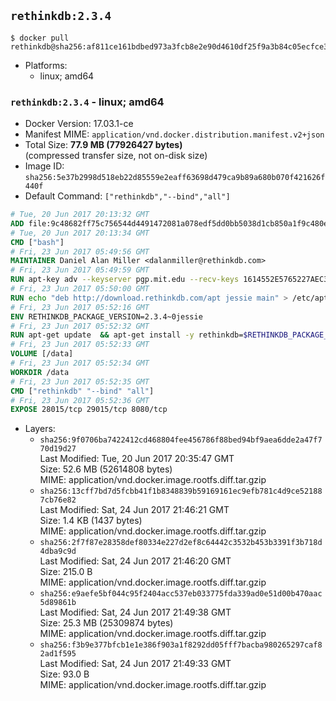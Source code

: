 ## `rethinkdb:2.3.4`

```console
$ docker pull rethinkdb@sha256:af811ce161bdbed973a3fcb8e2e90d4610df25f9a3b84c05ecfce3d1f46f0a5d
```

-	Platforms:
	-	linux; amd64

### `rethinkdb:2.3.4` - linux; amd64

-	Docker Version: 17.03.1-ce
-	Manifest MIME: `application/vnd.docker.distribution.manifest.v2+json`
-	Total Size: **77.9 MB (77926427 bytes)**  
	(compressed transfer size, not on-disk size)
-	Image ID: `sha256:5e37b2998d518eb22d85559e2eaff63698d479ca9b89a680b070f421626f440f`
-	Default Command: `["rethinkdb","--bind","all"]`

```dockerfile
# Tue, 20 Jun 2017 20:13:32 GMT
ADD file:9c48682ff75c756544d4491472081a078edf5dd0bb5038d1cb850a1f9c480e3e in / 
# Tue, 20 Jun 2017 20:13:34 GMT
CMD ["bash"]
# Fri, 23 Jun 2017 05:49:56 GMT
MAINTAINER Daniel Alan Miller <dalanmiller@rethinkdb.com>
# Fri, 23 Jun 2017 05:49:59 GMT
RUN apt-key adv --keyserver pgp.mit.edu --recv-keys 1614552E5765227AEC39EFCFA7E00EF33A8F2399
# Fri, 23 Jun 2017 05:50:00 GMT
RUN echo "deb http://download.rethinkdb.com/apt jessie main" > /etc/apt/sources.list.d/rethinkdb.list
# Fri, 23 Jun 2017 05:52:16 GMT
ENV RETHINKDB_PACKAGE_VERSION=2.3.4~0jessie
# Fri, 23 Jun 2017 05:52:32 GMT
RUN apt-get update 	&& apt-get install -y rethinkdb=$RETHINKDB_PACKAGE_VERSION 	&& rm -rf /var/lib/apt/lists/*
# Fri, 23 Jun 2017 05:52:33 GMT
VOLUME [/data]
# Fri, 23 Jun 2017 05:52:34 GMT
WORKDIR /data
# Fri, 23 Jun 2017 05:52:35 GMT
CMD ["rethinkdb" "--bind" "all"]
# Fri, 23 Jun 2017 05:52:36 GMT
EXPOSE 28015/tcp 29015/tcp 8080/tcp
```

-	Layers:
	-	`sha256:9f0706ba7422412cd468804fee456786f88bed94bf9aea6dde2a47f770d19d27`  
		Last Modified: Tue, 20 Jun 2017 20:35:47 GMT  
		Size: 52.6 MB (52614808 bytes)  
		MIME: application/vnd.docker.image.rootfs.diff.tar.gzip
	-	`sha256:13cff7bd7d5fcbb41f1b8348839b59169161ec9efb781c4d9ce521887cb76e82`  
		Last Modified: Sat, 24 Jun 2017 21:46:21 GMT  
		Size: 1.4 KB (1437 bytes)  
		MIME: application/vnd.docker.image.rootfs.diff.tar.gzip
	-	`sha256:2f7f87e28358def80334e227d2ef8c64442c3532b453b3391f3b718d4dba9c9d`  
		Last Modified: Sat, 24 Jun 2017 21:46:20 GMT  
		Size: 215.0 B  
		MIME: application/vnd.docker.image.rootfs.diff.tar.gzip
	-	`sha256:e9aefe5bf044c95f2404acc537eb033775fda339ad0e51d00b470aac5d89861b`  
		Last Modified: Sat, 24 Jun 2017 21:49:38 GMT  
		Size: 25.3 MB (25309874 bytes)  
		MIME: application/vnd.docker.image.rootfs.diff.tar.gzip
	-	`sha256:f3b9e377bfcb1e1e386f903a1f8292dd05fff7bacba980265297caf82ad1f595`  
		Last Modified: Sat, 24 Jun 2017 21:49:33 GMT  
		Size: 93.0 B  
		MIME: application/vnd.docker.image.rootfs.diff.tar.gzip
